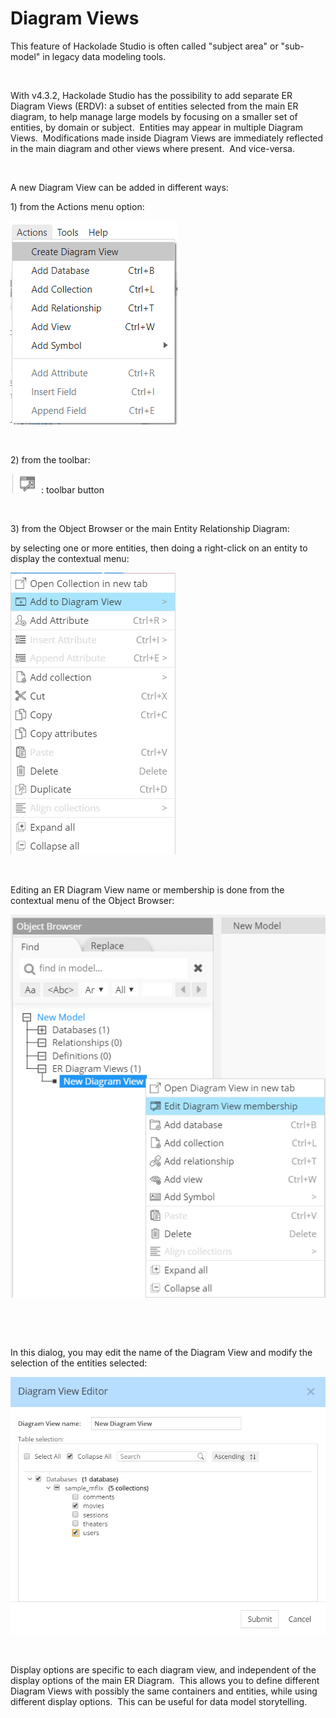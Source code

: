 # Diagram Views

This feature of Hackolade Studio is often called "subject area" or "sub-model" in legacy data modeling tools.

&nbsp;

With v4.3.2, Hackolade Studio has the possibility to add separate ER Diagram Views (ERDV): a subset of entities selected from the main ER diagram, to help manage large models by focusing on a smaller set of entities, by domain or subject.&nbsp; Entities may appear in multiple Diagram Views.&nbsp; Modifications made inside Diagram Views are immediately reflected in the main diagram and other views where present.&nbsp; And vice-versa.&nbsp;

&nbsp;

A new Diagram View can be added in different ways:

&#49;) from the Actions menu option:

![Menu Actions](<lib/Menu%20Actions.png>)

&nbsp;

&#50;) from the toolbar:

![Toolbar Create Diagram View](<lib/Toolbar%20Create%20Diagram%20View.png>): toolbar button

&nbsp;

&#51;) from the Object Browser or the main Entity Relationship Diagram:

by selecting one or more entities, then doing a right-click on an entity to display the contextual menu:

![Contextual menu add ERDV](<lib/Contextual%20menu%20add%20ERDV.png>)

&nbsp;

Editing an ER Diagram View name or membership is done from the contextual menu of the Object Browser:

![Contextual menu edit ERDV](<lib/Contextual%20menu%20edit%20ERDV.png>)

&nbsp;

&nbsp;

In this dialog, you may edit the name of the Diagram View and modify the selection of the entities selected:

![ERDV editor](<lib/ERDV%20editor.png>)

&nbsp;

Display options are specific to each diagram view, and independent of the display options of the main ER Diagram.&nbsp; This allows you to define different Diagram Views with possibly the same containers and entities, while using different display options.&nbsp; This can be useful for data model storytelling.

&nbsp;

&nbsp;

